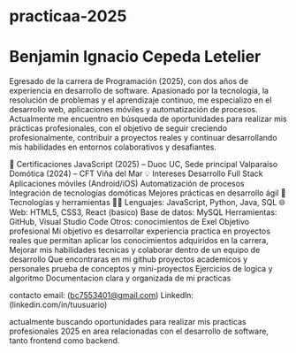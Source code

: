 # practicaa-2025


# Benjamin Ignacio Cepeda Letelier
Egresado de la carrera de Programación (2025), con dos años de experiencia en desarrollo de software. Apasionado por la tecnología, la resolución de problemas y el aprendizaje continuo, me especializo en el desarrollo web, aplicaciones móviles y automatización de procesos.
Actualmente me encuentro en búsqueda de oportunidades para realizar mis prácticas profesionales, con el objetivo de seguir creciendo profesionalmente, contribuir a proyectos reales y continuar desarrollando mis habilidades en entornos colaborativos y desafiantes.

📜 Certificaciones JavaScript (2025) – Duoc UC, Sede principal Valparaíso 
Domótica (2024) – CFT Viña del Mar 💡 
Intereses Desarrollo Full Stack
Aplicaciones móviles (Android/iOS) 
Automatización de procesos
Integración de tecnologías domóticas 
Mejores prácticas en desarrollo ágil 
🚀 Tecnologías y herramientas 👨‍💻 Lenguajes: JavaScript, Python, Java, SQL 🌐 Web: HTML5, CSS3, React (basico)
Base de datos: MySQL
Herramientas: GitHub, Visual Studio Code
Otros: conocimientos de Exel
Objetivo profesional Mi objetivo es desarrollar experiencia practica  en proyectos reales que permitan aplicar los conocimientos adquiridos en la carrera, Mejorar mis habilidades tecnicas y colaborar dentro de un equipo de desarrollo
Que encontraras en mi github proyectos academicos y personales 
prueba de conceptos y mini-proyectos 
Ejercicios de logica y algoritmo
Documentacion clara y organizada de mi practicas 

contacto email: (bc7553401@gmail.com) 
Linkedln: (linkedin.com/in/tuusuario)

actualmente buscando oportunidades para realizar mis practicas profesionales 2025 en area relacionadas con el desarrollo de software, tanto frontend como backend.
